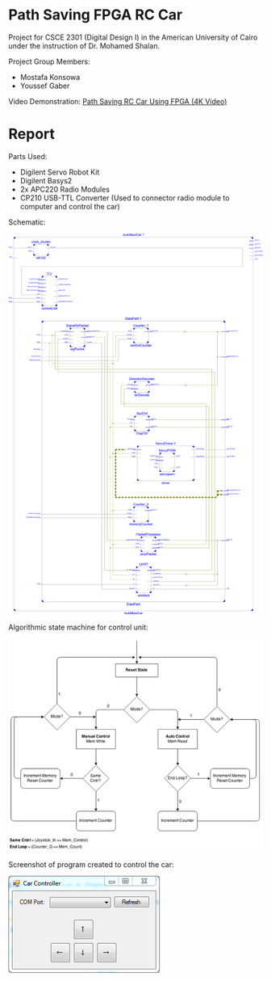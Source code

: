 # Path Saving FPGA RC Car

Project for CSCE 2301 (Digital Design I) in the American University of Cairo under the instruction of Dr. Mohamed Shalan.

Project Group Members:

* Mostafa Konsowa
* Youssef Gaber

Video Demonstration: [Path Saving RC Car Using FPGA (4K Video)](https://www.youtube.com/watch?v=Yu1rmGh2DCU)

# Report

Parts Used:

* Digilent Servo Robot Kit
* Digilent Basys2
* 2x APC220 Radio Modules
* CP210 USB-TTL Converter (Used to connector radio module to computer and control the car)

Schematic:

![schematic](https://raw.githubusercontent.com/Gabrola/AutoNaviCar/master/images/schematic.png)

Algorithmic state machine for control unit:

![asm](https://raw.githubusercontent.com/Gabrola/AutoNaviCar/master/images/asm.png)

Screenshot of program created to control the car:

![car controller program](https://raw.githubusercontent.com/Gabrola/AutoNaviCar/master/images/car.png)
